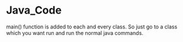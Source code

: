 # Java_Code
main() function is added to each and every class. So just go to a class which you want run and run the normal java commands. 

